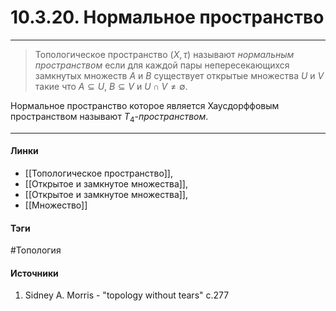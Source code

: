 # 10.3.20. Нормальное пространство
***
>Топологическое пространство $(X,\tau)$ называют *нормальным пространством* если для каждой пары непересекающихся замкнутых множеств $A$ и $B$ существует открытые множества $U$ и $V$ такие что $A\subseteq U$, $B\subseteq V$ и $U\cap V\ne\emptyset$. 

Нормальное пространство которое является Хаусдорффовым пространством называют $T_{4}$-*пространством*.
***
#### Линки
- [[Топологическое пространство]],
- [[Открытое и замкнутое множества]],
- [[Открытое и замкнутое множества]],
- [[Множество]]
#### Тэги
 #Топология 
#### Источники
1. Sidney A. Morris - "topology without tears" c.277